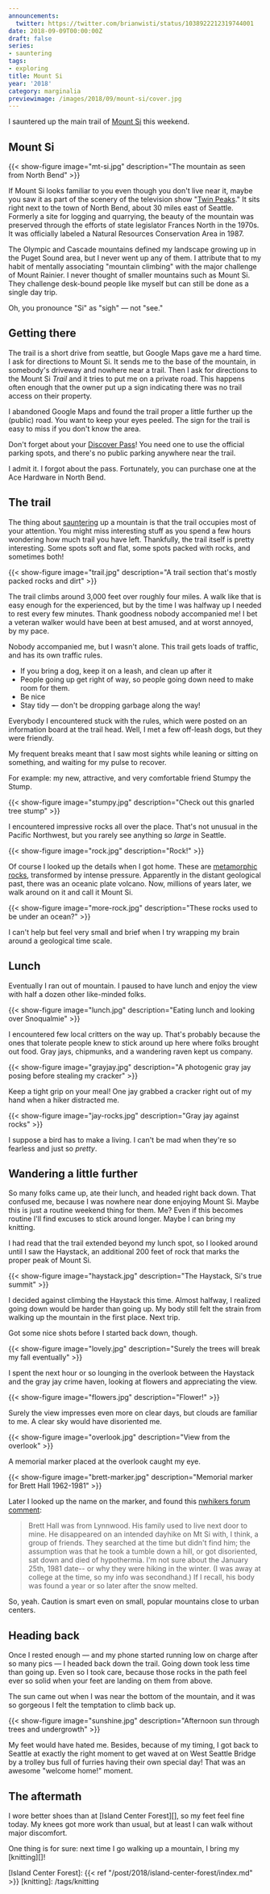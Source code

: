 ```yaml
---
announcements:
  twitter: https://twitter.com/brianwisti/status/1038922212319744001
date: 2018-09-09T00:00:00Z
draft: false
series:
- sauntering
tags:
- exploring
title: Mount Si
year: '2018'
category: marginalia
previewimage: /images/2018/09/mount-si/cover.jpg
---
```


I sauntered up the main trail of [Mount Si][] this weekend.

[Mount Si]: https://www.wta.org/go-hiking/hikes/mount-si
<!-- TEASER_END -->

## Mount Si

{{< show-figure
    image="mt-si.jpg"
    description="The mountain as seen from North Bend" >}}

If Mount Si looks familiar to you even though you don't live near it, maybe you saw it as part of the scenery of the television show "[Twin Peaks][]." It sits right next to the town of North Bend, about 30 miles east of Seattle. Formerly a site for logging and quarrying, the beauty of the mountain was preserved through the efforts of state legislator Frances North in the 1970s. It was officially labeled a Natural Resources Conservation Area in 1987.

[Twin Peaks]: https://en.wikipedia.org/wiki/Twin_Peaks

The Olympic and Cascade mountains defined my landscape growing up in the Puget Sound area, but I never went up any of them. I attribute that to my habit of mentally associating "mountain climbing" with the major challenge of Mount Rainier. I never thought of smaller mountains such as Mount Si. They challenge desk-bound people like myself but can still be done as a single day trip.

Oh, you pronounce "Si" as "sigh" — not "see."

## Getting there

The trail is a short drive from seattle, but Google Maps gave me a hard time. I ask for directions to Mount Si. It sends me to the base of the mountain, in somebody's driveway and nowhere near a trail. Then I ask for directions to the Mount Si *Trail* and it tries to put me on a private road. This happens often enough that the owner put up a sign indicating there was no trail access on their property.

I abandoned Google Maps and found the trail proper a little further up the (public) road. You want to keep your eyes peeled. The sign for the trail is easy to miss if you don't know the area.

Don't forget about your [Discover Pass][]! You need one to use the official parking spots, and there's no public parking anywhere near the trail.

I admit it. I forgot about the pass. Fortunately, you can purchase one at the Ace Hardware in North Bend.

[Discover Pass]: http://discoverpass.wa.gov/

## The trail

The thing about [sauntering][] up a mountain is that the trail occupies most of your attention. You might miss interesting stuff as you spend a few hours wondering how much trail you have left. Thankfully, the trail itself is pretty interesting. Some spots soft and flat, some spots packed with rocks, and sometimes both!

[sauntering]: /tags/sauntering/

{{< show-figure
    image="trail.jpg"
    description="A trail section that's mostly packed rocks and dirt" >}}

The trail climbs around 3,000 feet over roughly four miles. A walk like that is easy enough for the experienced, but by the time I was halfway up I needed to rest every few minutes. Thank goodness nobody accompanied me! I bet a veteran walker would have been at best amused, and at worst annoyed, by my pace.

Nobody accompanied me, but I wasn't alone. This trail gets loads of traffic, and has its own traffic rules.

* If you bring a dog, keep it on a leash, and clean up after it
* People going up get right of way, so people going down need to make room for them.
* Be nice
* Stay tidy — don't be dropping garbage along the way!

Everybody I encountered stuck with the rules, which were posted on an information board at the trail head. Well, I met a few off-leash dogs, but they were friendly.

My frequent breaks meant that I saw most sights while leaning or sitting on something, and waiting for my pulse to recover.

For example: my new, attractive, and very comfortable friend Stumpy the Stump.

{{< show-figure
    image="stumpy.jpg"
    description="Check out this gnarled tree stump" >}}

I encountered impressive rocks all over the place. That's not unusual in the Pacific Northwest, but you rarely see anything so *large* in Seattle.

{{< show-figure
    image="rock.jpg"
    description="Rock!" >}}

Of course I looked up the details when I got home. These are [metamorphic rocks][], transformed by intense pressure. Apparently in the distant geological past, there was an oceanic plate volcano. Now, millions of years later, we walk around on it and call it Mount Si.

[metamorphic rocks]: https://www.usgs.gov/faqs/what-are-metamorphic-rocks-0?qt-news_science_products=0#qt-news_science_products

{{< show-figure
    image="more-rock.jpg"
    description="These rocks used to be under an ocean?" >}}

I can't help but feel very small and brief when I try wrapping my brain around a geological time scale.

## Lunch

Eventually I ran out of mountain. I paused to have lunch and enjoy the view with half a dozen other like-minded folks.

{{< show-figure
    image="lunch.jpg"
    description="Eating lunch and looking over Snoqualmie" >}}

I encountered few local critters on the way up. That's probably because the ones that tolerate people knew to stick around up here where folks brought out food. Gray jays, chipmunks, and a wandering raven kept us company.

{{< show-figure image="grayjay.jpg"
    description="A photogenic gray jay posing before stealing my cracker" >}}

Keep a tight grip on your meal! One jay grabbed a cracker right out of my hand when a hiker distracted me. 

{{< show-figure
    image="jay-rocks.jpg"
    description="Gray jay against rocks" >}}

I suppose a bird has to make a living. I can't be mad when they're so fearless and just so *pretty*.

## Wandering a little further

So many folks came up, ate their lunch, and headed right back down. That confused me, because I was nowhere near done enjoying Mount Si. Maybe this is just a routine weekend thing for them. Me? Even if this becomes routine I'll find excuses to stick around longer. Maybe I can bring my knitting.

I had read that the trail extended beyond my lunch spot, so I looked around until I saw the Haystack, an additional 200 feet of rock that marks the proper peak of Mount Si.

{{< show-figure
    image="haystack.jpg"
    description="The Haystack, Si's true summit" >}}

I decided against climbing the Haystack this time. Almost halfway, I realized going down would be harder than going up. My body still felt the strain from walking up the mountain in the first place. Next trip.

Got some nice shots before I started back down, though.

{{< show-figure
    image="lovely.jpg"
    description="Surely the trees will break my fall eventually" >}}

I spent the next hour or so lounging in the overlook between the Haystack and the gray jay crime haven, looking at flowers and appreciating the view.

{{< show-figure
    image="flowers.jpg"
    description="Flower!" >}}

Surely the view impresses even more on clear days, but clouds are familiar to me. A clear sky would have disoriented me.

{{< show-figure
    image="overlook.jpg"
    description="View from the overlook" >}}

A memorial marker placed at the overlook caught my eye.

{{< show-figure
    image="brett-marker.jpg"
    description="Memorial marker for Brett Hall 1962-1981" >}}

Later I looked up the name on the marker, and found this [nwhikers forum comment][]:

> Brett Hall was from Lynnwood.  His family used to live next door to mine.  He disappeared on an intended dayhike on Mt Si with, I think, a group of friends.  They searched at the time but didn't find him; the assumption was that he took a tumble down a hill, or got disoriented, sat down and died of hypothermia.  I'm not sure about the January 25th, 1981 date-- or why they were hiking in the winter.  (I was away at college at the time, so my info was secondhand.)  If I recall, his body was found a year or so later after the snow melted.

[nwhikers forum comment]: http://www.nwhikers.net/forums/viewtopic.php?p=202011&sid=1b5ffb6683037d9488f2bbb5e5f4218b#202011

So, yeah. Caution is smart even on small, popular mountains close to urban centers.

## Heading back

Once I rested enough — and my phone started running low on charge after so many pics — I headed back down the trail. Going down took less time than going up. Even so I took care, because those rocks in the path feel ever so solid when your feet are landing on them from above.

The sun came out when I was near the bottom of the mountain, and it was so gorgeous I felt the temptation to climb back up.

{{< show-figure
    image="sunshine.jpg"
    description="Afternoon sun through trees and undergrowth" >}}

My feet would have hated me. Besides, because of my timing, I got back to Seattle at exactly the right moment to get waved at on West Seattle Bridge by a trolley bus full of furries having their own special day! That was an awesome "welcome home!" moment.

## The aftermath

I wore better shoes than at [Island Center Forest][], so my feet feel fine today. My knees got more work than usual, but at least I can walk without major discomfort.

One thing is for sure: next time I go walking up a mountain, I bring my [knitting][]!

[Island Center Forest]: {{< ref "/post/2018/island-center-forest/index.md" >}}
[knitting]: /tags/knitting

